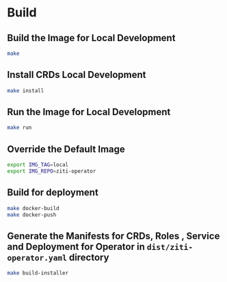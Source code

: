 # Build

## Build the Image for Local Development

```bash
make
```

## Install CRDs Local Development

```bash
make install
```

## Run the Image for Local Development

```bash
make run
```

## Override the Default Image

```bash
export IMG_TAG=local
export IMG_REPO=ziti-operator
```

## Build for deployment

```bash
make docker-build
make docker-push
```

## Generate the Manifests for CRDs, Roles , Service and Deployment for Operator in `dist/ziti-operator.yaml` directory

```bash
make build-installer
```
